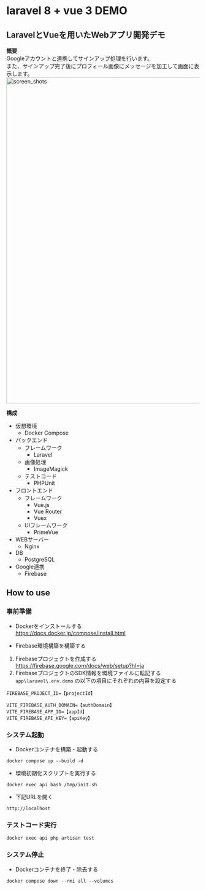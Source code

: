 # laravel 8 + vue 3 DEMO
## LaravelとVueを用いたWebアプリ開発デモ
**概要**  
Googleアカウントと連携してサインアップ処理を行います。  
また、サインアップ完了後にプロフィール画像にメッセージを加工して画面に表示します。
<img width="850" alt="screen_shots" src="https://user-images.githubusercontent.com/95295260/154947438-aba1b448-f78f-4fe2-bf66-2a0c5774ee3b.png">

**構成**
- 仮想環境
  - Docker Compose
- バックエンド
  - フレームワーク
    - Laravel
  - 画像処理
    - ImageMagick
  - テストコード
    - PHPUnit
- フロントエンド
  - フレームワーク
    - Vue.js
    - Vue Router
    - Vuex
  - UIフレームワーク
    - PrimeVue
- WEBサーバー
  - Nginx
- DB
  - PostgreSQL
- Google連携
  - Firebase

## How to use
### 事前準備
* Dockerをインストールする  
https://docs.docker.jp/compose/install.html

* Firebase環境構築を構築する
1. Firebaseプロジェクトを作成する  
https://firebase.google.com/docs/web/setup?hl=ja
1. FirebaseプロジェクトのSDK情報を環境ファイルに転記する  
`app\laravel\.env.demo` の以下の項目にそれぞれの内容を設定する
```
FIREBASE_PROJECT_ID=【projectId】

VITE_FIREBASE_AUTH_DOMAIN=【authDomain】
VITE_FIREBASE_APP_ID=【appId】
VITE_FIREBASE_API_KEY=【apiKey】
```

### システム起動
* Dockerコンテナを構築・起動する
```
docker compose up --build -d
```
* 環境初期化スクリプトを実行する
```
docker exec api bash /tmp/init.sh
```
* 下記URLを開く
```
http://localhost
```

### テストコード実行
```
docker exec api php artisan test
```

### システム停止
* Dockerコンテナを終了・除去する
```
docker compose down --rmi all --volumes
```
